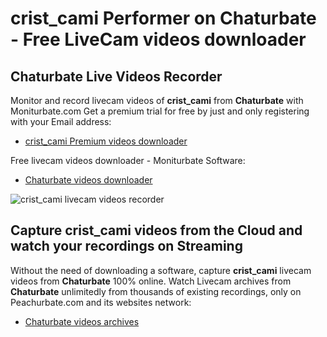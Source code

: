 # crist_cami Performer on Chaturbate - Free LiveCam videos downloader

## Chaturbate Live Videos Recorder

Monitor and record livecam videos of **crist_cami** from **Chaturbate** with Moniturbate.com
Get a premium trial for free by just and only registering with your Email address:
* [crist_cami Premium videos downloader](https://moniturbate.com/request-demo-licence-key.html)

Free livecam videos downloader - Moniturbate Software:
* [Chaturbate videos downloader](https://moniturbate.com/moniturbate-download-software.html)

![crist_cami livecam videos recorder](https://peachurnet.com/templates/moniturbate-software.png)


## Capture crist_cami videos from the Cloud and watch your recordings on Streaming

Without the need of downloading a software, capture **crist_cami** livecam videos from **Chaturbate** 100% online.
Watch Livecam archives from **Chaturbate** unlimitedly from thousands of existing recordings, only on Peachurbate.com and its websites network:
* [Chaturbate videos archives](https://peachurnet.com/)